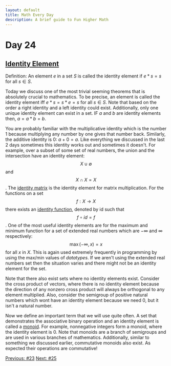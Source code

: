 ```yaml
---
layout: default
title: Math Every Day
description: A brief guide to Fun Higher Math
---
```

# Day 24

## [Identity Element](https://en.wikipedia.org/wiki/Identity_element)

Definition: An element $e$ in a set $S$ is called the identity element if $e \ast s=s$ for all $s\in S$.

Today we discuss one of the most trivial seeming theorems that is absolutely crucial to mathematics. To be precise, an element is called the identity element iff  $e * s=s * e=s$ for all $s\in S$. Note that based on the order a right identity and a left identity could exist. Additionally, only one unique identity element can exist in a set. IF $a$ and $b$ are identity elements then, $a=a*b=b$.

You are probably familiar with the multiplicative identity which is the number 1 because multiplying any number by one gives that number back. Similarly, the additive identity is 0: $a+0=a$. Like everything we discussed in the last 2 days sometimes this identity works out and sometimes it doesn't. For example, over a subset of some set of real numbers, the union and the intersection have an identity element: $$X \cup \emptyset$$ and $$X \cap X =X$$. The [identity matrix](https://en.wikipedia.org/wiki/Identity_matrix) is the identity element for matrix multiplication. For the functions on a set $$f :X \to X$$ there exists an [identity function](https://en.wikipedia.org/wiki/Identity_function), denoted by id such that $$f \circ id=f$$. One of the most useful identity elements are for the maximum and minimum function for a set of extended real numbers which are $-\infty$ and $\infty$ respectively: $$\max(-\infty, x)=x$$ for all $x$ in $X$. This is again used extremely frequently in programming by using the max/min values of *datatypes*. If we aren't using the extended real numbers set then the situation varies and there might not be an identity element for the set.

Note that there also exist sets where no identity elements exist. Consider the cross product of vectors, where there is no identity element because the direction of any nonzero cross product will always be orthogonal to any element multiplied. Also, consider the semigroup of positive natural numbers which wont have an identity element because we need 0, but it isn't a natural number.

Now we define an important term that we will use quite often. A set that demonstrates the associative binary operation and an identity element is called a [monoid](https://en.wikipedia.org/wiki/Monoid). For example, nonnegative integers form a monoid, where the identity element is 0. Note that monoids are a branch of semigroups and are used in various branches of mathematics. Additionally, similar to something we discussed earlier, commutative monoids also exist. As expected their operations are commutative!







<div class="day-nav-wrapper">
  <a href="./day23.html" class="day-nav__link">Previous: #23</a>
  <a href="./day25.html" class="day-nav__link">Next: #25</a>
</div>